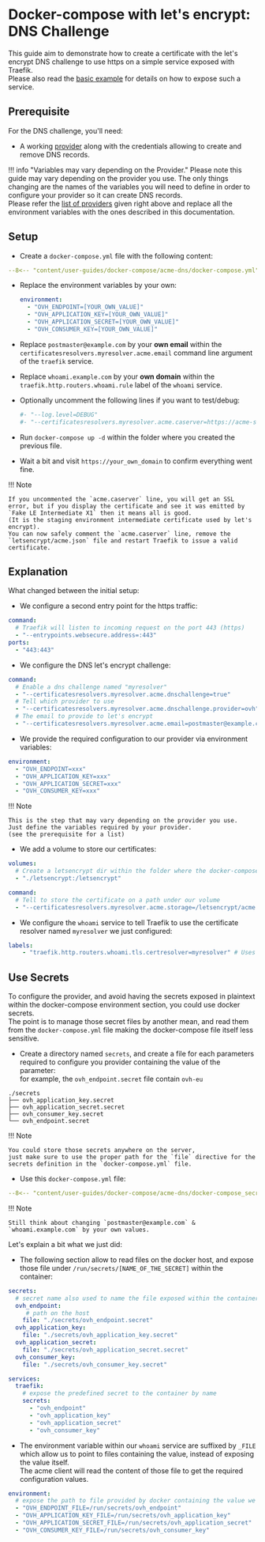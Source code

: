# Docker-compose with let's encrypt: DNS Challenge

This guide aim to demonstrate how to create a certificate with the let's encrypt DNS challenge to use https on a simple service exposed with Traefik.  
Please also read the [basic example](../basic-example) for details on how to expose such a service.  

## Prerequisite

For the DNS challenge, you'll need:

- A working [provider](../../../https/acme.md#providers) along with the credentials allowing to create and remove DNS records.  

!!! info "Variables may vary depending on the Provider."
	 Please note this guide may vary depending on the provider you use.
	 The only things changing are the names of the variables you will need to define in order to configure your provider so it can create DNS records.  
	 Please refer the [list of providers](../../../https/acme.md#providers) given right above and replace all the environment variables with the ones described in this documentation.

## Setup

- Create a `docker-compose.yml` file with the following content:

```yaml
--8<-- "content/user-guides/docker-compose/acme-dns/docker-compose.yml"
```

- Replace the environment variables by your own:
    
    ```yaml
    environment:
      - "OVH_ENDPOINT=[YOUR_OWN_VALUE]"
      - "OVH_APPLICATION_KEY=[YOUR_OWN_VALUE]"
      - "OVH_APPLICATION_SECRET=[YOUR_OWN_VALUE]"
      - "OVH_CONSUMER_KEY=[YOUR_OWN_VALUE]"
    ```

- Replace `postmaster@example.com` by your **own email** within the `certificatesresolvers.myresolver.acme.email` command line argument of the `traefik` service.
- Replace `whoami.example.com` by your **own domain** within the `traefik.http.routers.whoami.rule` label of the `whoami` service.
- Optionally uncomment the following lines if you want to test/debug: 

	```yaml
	#- "--log.level=DEBUG"
	#- "--certificatesresolvers.myresolver.acme.caserver=https://acme-staging-v02.api.letsencrypt.org/directory"
	```

- Run `docker-compose up -d` within the folder where you created the previous file.
- Wait a bit and visit `https://your_own_domain` to confirm everything went fine.

!!! Note

    If you uncommented the `acme.caserver` line, you will get an SSL error, but if you display the certificate and see it was emitted by `Fake LE Intermediate X1` then it means all is good.
    (It is the staging environment intermediate certificate used by let's encrypt).
    You can now safely comment the `acme.caserver` line, remove the `letsencrypt/acme.json` file and restart Traefik to issue a valid certificate.

## Explanation

What changed between the initial setup:

- We configure a second entry point for the https traffic:

```yaml
command:
  # Traefik will listen to incoming request on the port 443 (https)
  - "--entrypoints.websecure.address=:443"
ports:
  - "443:443"
```

- We configure the DNS let's encrypt challenge:

```yaml
command:
  # Enable a dns challenge named "myresolver"
  - "--certificatesresolvers.myresolver.acme.dnschallenge=true"
  # Tell which provider to use
  - "--certificatesresolvers.myresolver.acme.dnschallenge.provider=ovh"
  # The email to provide to let's encrypt
  - "--certificatesresolvers.myresolver.acme.email=postmaster@example.com"
```

- We provide the required configuration to our provider via environment variables: 

```yaml
environment:
  - "OVH_ENDPOINT=xxx"
  - "OVH_APPLICATION_KEY=xxx"
  - "OVH_APPLICATION_SECRET=xxx"
  - "OVH_CONSUMER_KEY=xxx"
```

!!! Note

    This is the step that may vary depending on the provider you use.
    Just define the variables required by your provider.
    (see the prerequisite for a list)

- We add a volume to store our certificates:

```yaml
volumes:
  # Create a letsencrypt dir within the folder where the docker-compose file is
  - "./letsencrypt:/letsencrypt"

command:
  # Tell to store the certificate on a path under our volume
  - "--certificatesresolvers.myresolver.acme.storage=/letsencrypt/acme.json"
```

- We configure the `whoami` service to tell Traefik to use the certificate resolver named `myresolver` we just configured:

```yaml
labels:
	- "traefik.http.routers.whoami.tls.certresolver=myresolver" # Uses the Host rule to define which certificate to issue
```

## Use Secrets

To configure the provider, and avoid having the secrets exposed in plaintext within the docker-compose environment section,
you could use docker secrets.  
The point is to manage those secret files by another mean, and read them from the `docker-compose.yml` file making the docker-compose file itself less sensitive.

- Create a directory named `secrets`, and create a file for each parameters required to configure you provider containing the value of the parameter:  
	for example, the `ovh_endpoint.secret` file contain `ovh-eu`

```text
./secrets
├── ovh_application_key.secret
├── ovh_application_secret.secret
├── ovh_consumer_key.secret
└── ovh_endpoint.secret
```

!!! Note

    You could store those secrets anywhere on the server,
    just make sure to use the proper path for the `file` directive for the secrets definition in the `docker-compose.yml` file.

- Use this `docker-compose.yml` file:

```yaml
--8<-- "content/user-guides/docker-compose/acme-dns/docker-compose_secrets.yml"
```

!!! Note

    Still think about changing `postmaster@example.com` & `whoami.example.com` by your own values.

Let's explain a bit what we just did:

- The following section allow to read files on the docker host, and expose those file under `/run/secrets/[NAME_OF_THE_SECRET]` within the container:

```yaml
secrets:
  # secret name also used to name the file exposed within the container
  ovh_endpoint:
     # path on the host
    file: "./secrets/ovh_endpoint.secret"
  ovh_application_key:
    file: "./secrets/ovh_application_key.secret"
  ovh_application_secret:
    file: "./secrets/ovh_application_secret.secret"
  ovh_consumer_key:
    file: "./secrets/ovh_consumer_key.secret"

services:
  traefik:
    # expose the predefined secret to the container by name
    secrets:
      - "ovh_endpoint"
      - "ovh_application_key"
      - "ovh_application_secret"
      - "ovh_consumer_key"
```

- The environment variable within our `whoami` service are suffixed by `_FILE` which allow us to point to files containing the value, instead of exposing the value itself.  
	The acme client will read the content of those file to get the required configuration values.

```yaml
environment:
  # expose the path to file provided by docker containing the value we want for OVH_ENDPOINT.
  - "OVH_ENDPOINT_FILE=/run/secrets/ovh_endpoint"
  - "OVH_APPLICATION_KEY_FILE=/run/secrets/ovh_application_key"
  - "OVH_APPLICATION_SECRET_FILE=/run/secrets/ovh_application_secret"
  - "OVH_CONSUMER_KEY_FILE=/run/secrets/ovh_consumer_key"
```
